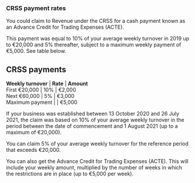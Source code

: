 ###  CRSS payment rates

You could claim to Revenue under the CRSS for a cash payment known as an
Advance Credit for Trading Expenses (ACTE).

This payment was equal to 10% of your average weekly turnover in 2019 up to
€20,000 and 5% thereafter, subject to a maximum weekly payment of €5,000. See
table below.

**CRSS payments**  
---  
**Weekly turnover** |  **Rate** |  **Amount**  
First €20,000  |  10%  |  €2,000   
Next €60,000  |  5%  |  €3,000   
Maximum payment  |  |  €5,000   
  
If your business was established between 13 October 2020 and 26 July 2021, the
claim was based on 10% of your average weekly turnover in the period between
the date of commencement and 1 August 2021 (up to a maximum of €20,000).

You can claim 5% of your average weekly turnover for the reference period that
exceeds €20,000.

You can also get the Advance Credit for Trading Expenses (ACTE). This will
include your weekly amount, multiplied by the number of weeks in which the
restrictions are in place (up to €5,000 per week).
